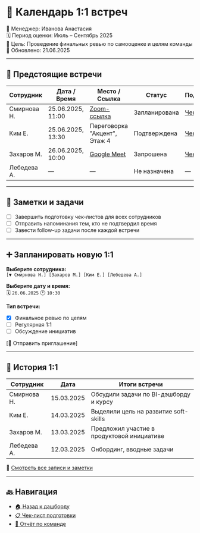 # 📅 Календарь 1:1 встреч

👤 Менеджер: Иванова Анастасия  
🗓️ Период оценки: Июль – Сентябрь 2025  
📌 Цель: Проведение финальных ревью по самооценке и целям команды  
📆 Обновлено: 21.06.2025

---

## 🔔 Предстоящие встречи

| Сотрудник     | Дата / Время     | Место / Ссылка              | Статус        | Подготовка             |
|---------------|------------------|------------------------------|----------------|-------------------------|
| Смирнова Н.   | 25.06.2025, 11:00 | [Zoom-ссылка](#)             | Запланирована  | [Чек-лист](review-checklist.md) |
| Ким Е.        | 25.06.2025, 13:30 | Переговорка "Акцент", Этаж 4 | Подтверждена   | [Чек-лист](review-checklist.md) |
| Захаров М.    | 26.06.2025, 10:00 | [Google Meet](#)             | Запрошена      | [Чек-лист](review-checklist.md) |
| Лебедева А.   | —                | —                            | Не назначена   | —                       |

---

## 📌 Заметки и задачи

- [ ] Завершить подготовку чек-листов для всех сотрудников
- [ ] Отправить напоминания тем, кто не подтвердил время
- [ ] Завести follow-up задачи после каждой встречи

---

## ➕ Запланировать новую 1:1

**Выберите сотрудника:**  
`[▼ Смирнова Н.] [Захаров М.] [Ким Е.] [Лебедева А.]`

**Выберите дату и время:**  
🗓️ `26.06.2025` 🕐 `10:30`

**Тип встречи:**  
- [x] Финальное ревью по целям  
- [ ] Регулярная 1:1  
- [ ] Обсуждение инициатив  

[📨 Отправить приглашение]

---

## 📂 История 1:1

| Сотрудник     | Дата        | Итоги встречи                            |
|---------------|-------------|------------------------------------------|
| Смирнова Н.   | 15.03.2025  | Обсудили задачи по BI-дэшборду и курсу |
| Ким Е.        | 14.03.2025  | Выделили цель на развитие soft-skills  |
| Захаров М.    | 13.03.2025  | Предложил участие в продуктовой инициативе |
| Лебедева А.   | 12.03.2025  | Онбординг, вводные задачи               |

📎 [Смотреть все записи и заметки](#)

---

## 🔙 Навигация

- [🏠 Назад к дашборду](dashboard-manager.md)
- [📋 Чек-лист подготовки](review-checklist.md)
- [📁 Отчёт по команде](Prototype/team-summary.md)
